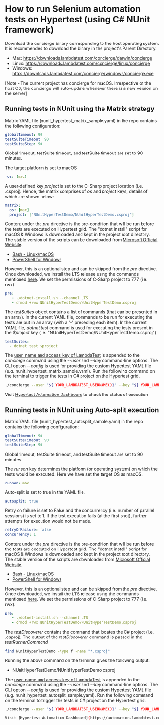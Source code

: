 # How to run Selenium automation tests on Hypertest (using C# NUnit framework)

Download the concierge binary corresponding to the host operating system. It is recommended to download the binary in the project's Parent Directory.

* Mac: https://downloads.lambdatest.com/concierge/darwin/concierge
* Linux: https://downloads.lambdatest.com/concierge/linux/concierge
* Windows: https://downloads.lambdatest.com/concierge/windows/concierge.exe

[Note - The current project has concierge for macOS. Irrespective of the host OS, the concierge will auto-update whenever there is a new version on the server]

## Running tests in NUnit using the Matrix strategy

Matrix YAML file (nunit_hypertest_matrix_sample.yaml) in the repo contains the following configuration:

```yaml
globalTimeout: 90
testSuiteTimeout: 90
testSuiteStep: 90
```

Global timeout, testSuite timeout, and testSuite timeout are set to 90 minutes.

The target platform is set to macOS

```yaml
 os: [mac]
```

A user-defined key *project* is set to the C-Sharp project location  (i.e. .csproj). Hence, the matrix comprises of *os* and *project* keys, details of which are shown below:

```yaml
matrix:
  os: [mac]
  project: ["NUnitHyperTestDemo/NUnitHyperTestDemo.csproj"]
```

Content under the *pre* directive is the pre-condition that will be run before the tests are executed on Hypertest grid. The "dotnet install" script for macOS & Windows is downloaded and kept in the project root directory. The stable version of the scripts can be downloaded from [Microsoft Official Website](https://docs.microsoft.com/en-us/dotnet/core/tools/dotnet-install-script).

* [Bash - Linux/macOS](https://dot.net/v1/dotnet-install.sh)
* [PowerShell for Windows](https://dot.net/v1/dotnet-install.ps1)

However, this is an optional step and can be skipped from the *pre* directive. Once downloaded, we install the LTS release using the commands mentioned [here](https://docs.microsoft.com/en-us/dotnet/core/tools/dotnet-install-script#examples). We set the permissions of C-Sharp project to 777 (i.e. rwx).

```yaml
pre:
   - ./dotnet-install.sh --channel LTS
   - chmod +rwx NUnitHyperTestDemo/NUnitHyperTestDemo.csproj
```

The *testSuites* object contains a list of commands (that can be presented in an array). In the current YAML file, commands to be run for executing the tests are put in an array (with a '-' preceding each item). In the current YAML file, *dotnet test* command is used for executing the tests present in the *$project* key (i.e. "NUnitHyperTestDemo/NUnitHyperTestDemo.csproj")

```yaml
testSuites:
  - dotnet test $project
```

The [user_name and access_key of LambdaTest](https://accounts.lambdatest.com/detail/profile) is appended to the *concierge* command using the *--user* and *--key* command-line options. The CLI option *--config* is used for providing the custom Hypertest YAML file (e.g. nunit_hypertest_matrix_sample.yaml). Run the following command on the terminal to trigger the tests in C# project on the Hypertest grid.

```bash
./concierge --user "${ YOUR_LAMBDATEST_USERNAME()}" --key "${ YOUR_LAMBDATEST_ACCESS_KEY()}" --config nunit_hypertest_matrix_sample.yaml --verbose
```

Visit [Hypertest Automation Dashboard](https://automation.lambdatest.com/hypertest) to check the status of execution

## Running tests in NUnit using Auto-split execution

Matrix YAML file (nunit_hypertest_autosplit_sample.yaml) in the repo contains the following configuration:

```yaml
globalTimeout: 90
testSuiteTimeout: 90
testSuiteStep: 90
```

Global timeout, testSuite timeout, and testSuite timeout are set to 90 minutes.

The *runson* key determines the platform (or operating system) on which the tests would be executed. Here we have set the target OS as macOS.

```yaml
runson: mac
```

Auto-split is set to true in the YAML file.

```yaml
autosplit: true
```

Retry on failure is set to False and the concurrency (i.e. number of parallel sessions) is set to 1. If the test execution fails (at the first shot), further attempts for execution would not be made.

```yaml
retryOnFailure: false
concurrency: 1
```

Content under the *pre* directive is the pre-condition that will be run before the tests are executed on Hypertest grid.
The "dotnet install" script for macOS & Windows is downloaded and kept in the project root directory. The stable version of the scripts are downloaded from [Microsoft Official Website](https://docs.microsoft.com/en-us/dotnet/core/tools/dotnet-install-script).

* [Bash - Linux/macOS](https://dot.net/v1/dotnet-install.sh)
* [PowerShell for Windows](https://dot.net/v1/dotnet-install.ps1)

However, this is an optional step and can be skipped from the *pre* directive. Once downloaded, we install the LTS release using the commands mentioned [here](https://docs.microsoft.com/en-us/dotnet/core/tools/dotnet-install-script#examples). We set the permissions of C-Sharp project to 777 (i.e. rwx).

```yaml
pre:
   - ./dotnet-install.sh --channel LTS
   - chmod +rwx NUnitHyperTestDemo/NUnitHyperTestDemo.csproj
```

The *testDiscoverer* contains the command that locates the C# project (i.e. .csproj). The output of the *testDiscoverer* command is passed in the *testRunnerCommand*

```bash
find NUnitHyperTestDemo -type f -name "*.csproj"
```

Running the above command on the terminal gives the following output:

* NUnitHyperTestDemo/NUnitHyperTestDemo.csproj

The [user_name and access_key of LambdaTest](https://accounts.lambdatest.com/detail/profile) is appended to the *concierge* command using the *--user* and *--key* command-line options. The CLI option *--config* is used for providing the custom Hypertest YAML file (e.g. nunit_hypertest_autosplit_sample.yaml). Run the following command on the terminal to trigger the tests in C# project on the Hypertest grid.

```bash
./concierge --user "${ YOUR_LAMBDATEST_USERNAME()}" --key "${ YOUR_LAMBDATEST_ACCESS_KEY()}" --config nunit_hypertest_autosplit_sample.yaml --verbose

Visit [Hypertest Automation Dashboard](https://automation.lambdatest.com/hypertest) to check the status of execution